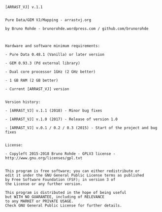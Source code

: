 

    [ARRAST_VJ] v.1.1


    Pure Data/GEM VJ/Mapping - arrastvj.org

    by Bruno Rohde - brunorohde.wordpress.com / github.com/brunorohde



    Hardware and software minimum requirements:

    - Pure Data 0.48.1 (Vanilla) or later version

    - GEM 0.93.3 (Pd external library)

    - Dual core processor 1GHz (2 GHz better)

    - 1 GB RAM (2 GB better)

    - Current [ARRAST_VJ] version
    
    
    Version history:
    
    - [ARRAST_VJ] v.1.1 (2018) - Minor bug fixes
        
    - [ARRAST_VJ] v.1.0 (2017) - Release of version 1.0
    
    - [ARRAST_VJ] v.0.1 / 0.2 / 0.3 (2015) - Start of the project and bug fixes


    License:

    - Copyleft 2015-2018 Bruno Rohde - GPLV3 license - http://www.gnu.org/licenses/gpl.txt


    This program is free software; you can either redistribute or
    edit it under the GNU General Public License terms as published
    by Free Software Foundation (FSF); in version 3 of
    the License or any further version.

    This program is distributed in the hope of being useful
    but WITH NO GUARANTEE, including of RELEVANCE
    to any MARKET or PRIVATE USAGE.
    Check GNU General Public License for further details.
